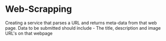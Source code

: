 # Web-Scrapping
Creating a service that parses a URL and returns meta-data from that web page. Data to be submitted should include - The title, description and image URL's on that webpage
